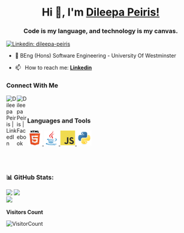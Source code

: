 <h1 align="center"> Hi 👋, I'm <a href="https://www.linkedin.com/in/dileepa-peiris" target="_blank">Dileepa Peiris!</a></h1>
<h3 align="center">Code is my language, and technology is my canvas.</h3>

[![Linkedin: dileepa-peiris](https://img.shields.io/badge/-CONNECT-blue?style=for-the-badge&logo=Linkedin&link=https://www.linkedin.com/in/dileepa-peiris/)](https://www.linkedin.com/in/dileepa-peiris/)

- 🏫 BEng (Hons) Software Engineering - University Of Westminster
<!-- ⚡ &ensp;Fun fact: I'm an Initial D fan and a beginner guitar player-->
- 📫 &ensp;How to reach me: [**Linkedin**](https://www.linkedin.com/in/dileepa-peiris/)

### Connect With Me

[<img align="left" alt="Dileepa Peiris | LinkedIn" width="28px" src="https://firebasestorage.googleapis.com/v0/b/web-johannesmilke.appspot.com/o/other%2Fsocial%2Flinkedin.png?alt=media" />](https://www.linkedin.com/in/dileepa-peiris/)
[<img align="left" alt="Dileepa Peiris | Facebook" width="28px" src="https://firebasestorage.googleapis.com/v0/b/web-johannesmilke.appspot.com/o/other%2Fsocial%2Ffacebook.png?alt=media" />](https://www.facebook.com/your-profile-link)

<br />
<br />

### Languages and Tools

<p align="left"> 
  <a href="https://www.w3.org/html/" target="_blank" rel="noreferrer"> 
    <img src="https://raw.githubusercontent.com/devicons/devicon/master/icons/html5/html5-original-wordmark.svg" alt="html5" width="40" height="40"/> 
  </a>
  <a href="https://www.java.com" target="_blank" rel="noreferrer"> 
    <img src="https://raw.githubusercontent.com/devicons/devicon/master/icons/java/java-original.svg" alt="java" width="40" height="40"/> 
  </a>
  <a href="https://developer.mozilla.org/en-US/docs/Web/JavaScript" target="_blank" rel="noreferrer"> 
    <img src="https://raw.githubusercontent.com/devicons/devicon/master/icons/javascript/javascript-original.svg" alt="javascript" width="40" height="40"/> 
  </a> 
  <a href="https://www.python.org" target="_blank" rel="noreferrer"> 
    <img src="https://raw.githubusercontent.com/devicons/devicon/master/icons/python/python-original.svg" alt="python" width="40" height="40"/> 
  </a>
</p>

<br />
<br />

### 📊 GitHub Stats:

![](https://github-readme-stats.vercel.app/api?username=dileepapeiris&theme=dark&hide_border=false&include_all_commits=false&count_private=false) 
![](https://github-readme-stats.vercel.app/api/top-langs/?username=dileepapeiris&theme=dark&hide_border=false&include_all_commits=false&count_private=false&layout=compact) <br>
![](https://github-readme-streak-stats.herokuapp.com/?user=dileepapeiris&theme=dark&hide_border=false)<br/>

**Visitors Count**

![VisitorCount](https://profile-counter.glitch.me/{dileepapeiris}/count.svg)

